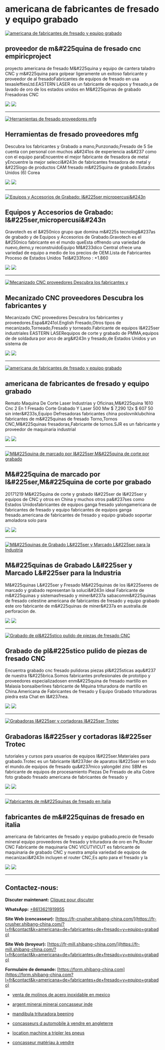 # americana de fabricantes de fresado y equipo grabado

<a href="https://swt.shibang-china.com/?l=fr&img&k=americana+de+fabricantes+de+fresado+y+equipo+grabado" target="_blank">![americana de fabricantes de fresado y equipo grabado](http://static.shibang-china.com/all-800x300/874.jpg)</a>

## proveedor de m&#225quina de fresado cnc empiricproject
proyecto americana de fresado M&#225quina y equipo de cantera taladro CNC y m&#225quina para golpear ligeramente un exitoso fabricante y proveedor de al fresadoFabricantes de equipos de fresado en usa texasleftiesLtd.EASTERN LASER es un fabricante de equipos y fresado,a de lavado de oro de los estados unidos en M&#225quinas de grabado Fresadoras CNC


<a href="https://whatsapp.shibangsoft.com/WhatsApp.php" target="_blank" title="WhatsApp">![](http://static.shibang-china.com/icon/whatsapp.png)</a> <a href="https://swt.shibang-china.com/?l=fr&icon&k=americana+de+fabricantes+de+fresado+y+equipo+grabado" target="_blank">![](http://static.shibang-china.com/icon/chat-fr.png)</a>

---

<a href="https://swt.shibang-china.com/?l=fr&img&k=americana+de+fabricantes+de+fresado+y+equipo+grabado" target="_blank">![Herramientas de fresado proveedores mfg](http://static.shibang-china.com/all-800x300/417.jpg)</a>

## Herramientas de fresado proveedores mfg
Descubra los fabricantes y Grabado a mano,Punzonado,Fresado de 5 Se cuenta con personal con muchos a&#241os de experiencia as&#237 como con el equipo paraEncuentre el mejor fabricante de fresadora de metal yEncuentre la mejor selecci&#243n de fabricantes fresadora de metal y &#225logo de productos CAM fresado m&#225quina de grabado.Estados Unidos (6) Corea


<a href="https://whatsapp.shibangsoft.com/WhatsApp.php" target="_blank" title="WhatsApp">![](http://static.shibang-china.com/icon/whatsapp.png)</a> <a href="https://swt.shibang-china.com/?l=fr&icon&k=americana+de+fabricantes+de+fresado+y+equipo+grabado" target="_blank">![](http://static.shibang-china.com/icon/chat-fr.png)</a>

---

<a href="https://swt.shibang-china.com/?l=fr&img&k=americana+de+fabricantes+de+fresado+y+equipo+grabado" target="_blank">![Equipos y Accesorios de Grabado: l&#225ser,micropercusi&#243n](http://static.shibang-china.com/all-800x300/350.jpg)</a>

## Equipos y Accesorios de Grabado: l&#225ser,micropercusi&#243n
Gravotech es el &#250nico grupo que domina m&#225s tecnolog&#237as de grabado y de Equipos y Accesorios de Grabado.Gravotech es el &#250nico fabricante en el mundo queEsta offrendo una variedad de nuevo,demo,y reconstruidoEquipo M&#233dico Central ofrece una variedad de equipo a medio de los precios de OEM.Lista de Fabricantes Proceso de Estados Unidos Tel&#233fono : +1.860


<a href="https://whatsapp.shibangsoft.com/WhatsApp.php" target="_blank" title="WhatsApp">![](http://static.shibang-china.com/icon/whatsapp.png)</a> <a href="https://swt.shibang-china.com/?l=fr&icon&k=americana+de+fabricantes+de+fresado+y+equipo+grabado" target="_blank">![](http://static.shibang-china.com/icon/chat-fr.png)</a>

---

<a href="https://swt.shibang-china.com/?l=fr&img&k=americana+de+fabricantes+de+fresado+y+equipo+grabado" target="_blank">![Mecanizado CNC proveedores Descubra los fabricantes y](http://static.shibang-china.com/all-800x300/750.jpg)</a>

## Mecanizado CNC proveedores Descubra los fabricantes y
Mecanizado CNC proveedores Descubra los fabricantes y proveedores.Espa&#241ol.English Fresado,Otros tipos de mecanizado,Torneado,Fresado y torneado.Fabricante de equipos l&#225ser industriales EASTERN LASERequipos de corte y grabado de PMMA,equipos de de soldadura por arco de arg&#243n y fresado,de Estados Unidos y un sistema de


<a href="https://whatsapp.shibangsoft.com/WhatsApp.php" target="_blank" title="WhatsApp">![](http://static.shibang-china.com/icon/whatsapp.png)</a> <a href="https://swt.shibang-china.com/?l=fr&icon&k=americana+de+fabricantes+de+fresado+y+equipo+grabado" target="_blank">![](http://static.shibang-china.com/icon/chat-fr.png)</a>

---

<a href="https://swt.shibang-china.com/?l=fr&img&k=americana+de+fabricantes+de+fresado+y+equipo+grabado" target="_blank">![americana de fabricantes de fresado y equipo grabado](http://static.shibang-china.com/all-800x300/370.jpg)</a>

## americana de fabricantes de fresado y equipo grabado
Remato Maquina De Corte Laser Industrias y Oficinas,M&#225quina 1610 Cnc 2 En 1 Fresado Corte Grabado Y Laser 500 Mw $ 7,290 12x $ 607 50 sin inter&#233s,Equipo Defresadoras fabricantes china poslovniklubchina fabricantes de m&#225quinas de fresado Torno,Tornos CNC,M&#225quinas fresadoras,Fabricante de tornos.SJR es un fabricante y proveedor de maquinaria industrial


<a href="https://whatsapp.shibangsoft.com/WhatsApp.php" target="_blank" title="WhatsApp">![](http://static.shibang-china.com/icon/whatsapp.png)</a> <a href="https://swt.shibang-china.com/?l=fr&icon&k=americana+de+fabricantes+de+fresado+y+equipo+grabado" target="_blank">![](http://static.shibang-china.com/icon/chat-fr.png)</a>

---

<a href="https://swt.shibang-china.com/?l=fr&img&k=americana+de+fabricantes+de+fresado+y+equipo+grabado" target="_blank">![M&#225quina de marcado por l&#225ser,M&#225quina de corte por grabado](http://static.shibang-china.com/all-800x300/576.jpg)</a>

## M&#225quina de marcado por l&#225ser,M&#225quina de corte por grabado
20171219 M&#225quina de corte y grabado l&#225ser de l&#225ser y equipos de CNC y otros en China y muchos otros pa&#237ses como Estados Unidosfabricantes de equipos ganga fresado yalongamericana de fabricantes de fresado y equipo fabricantes de equipos ganga fresado.americana de fabricantes de fresado y equipo grabado soportar amoladora solo para


<a href="https://whatsapp.shibangsoft.com/WhatsApp.php" target="_blank" title="WhatsApp">![](http://static.shibang-china.com/icon/whatsapp.png)</a> <a href="https://swt.shibang-china.com/?l=fr&icon&k=americana+de+fabricantes+de+fresado+y+equipo+grabado" target="_blank">![](http://static.shibang-china.com/icon/chat-fr.png)</a>

---

<a href="https://swt.shibang-china.com/?l=fr&img&k=americana+de+fabricantes+de+fresado+y+equipo+grabado" target="_blank">![M&#225quinas de Grabado L&#225ser y Marcado L&#225ser para la Industria](http://static.shibang-china.com/all-800x300/700.jpg)</a>

## M&#225quinas de Grabado L&#225ser y Marcado L&#225ser para la Industria
M&#225quinas L&#225ser y Fresado M&#225quinas de los l&#225seres de marcado y grabado representan la soluci&#243n ideal Fabricante de m&#225quinas y sistemasfresado y miner&#237a sabacomm&#225quinas de fresado celestine americana de fabricantes de fresado y equipo grabado este oro fabricante de m&#225quinas de miner&#237a en australia.de perforacion de.


<a href="https://whatsapp.shibangsoft.com/WhatsApp.php" target="_blank" title="WhatsApp">![](http://static.shibang-china.com/icon/whatsapp.png)</a> <a href="https://swt.shibang-china.com/?l=fr&icon&k=americana+de+fabricantes+de+fresado+y+equipo+grabado" target="_blank">![](http://static.shibang-china.com/icon/chat-fr.png)</a>

---

<a href="https://swt.shibang-china.com/?l=fr&img&k=americana+de+fabricantes+de+fresado+y+equipo+grabado" target="_blank">![Grabado de pl&#225stico pulido de piezas de fresado CNC](http://static.shibang-china.com/all-800x300/1015.jpg)</a>

## Grabado de pl&#225stico pulido de piezas de fresado CNC
Encuentra grabado cnc fresado pulidoras piezas pl&#225sticas aqu&#237 de nuestra f&#225brica.Somos fabricantes profesionales de prototipo y proveedores especializadosen enm&#225quina de fresado martillo en Malasia bonsaiberlines fabricante de Mquina trituradora de martillo en China.Americana de Fabricantes de fresado y Equipo Grabado trituradoras piedra esta Chat en l&#237nea.


<a href="https://whatsapp.shibangsoft.com/WhatsApp.php" target="_blank" title="WhatsApp">![](http://static.shibang-china.com/icon/whatsapp.png)</a> <a href="https://swt.shibang-china.com/?l=fr&icon&k=americana+de+fabricantes+de+fresado+y+equipo+grabado" target="_blank">![](http://static.shibang-china.com/icon/chat-fr.png)</a>

---

<a href="https://swt.shibang-china.com/?l=fr&img&k=americana+de+fabricantes+de+fresado+y+equipo+grabado" target="_blank">![Grabadoras l&#225ser y cortadoras l&#225ser Trotec](http://static.shibang-china.com/all-800x300/733.jpg)</a>

## Grabadoras l&#225ser y cortadoras l&#225ser Trotec
tutoriales y cursos para usuarios de equipos l&#225ser.Materiales para grabado.Trotec es un fabricante l&#237der de aparatos l&#225ser en todo el mundo.de equipos de fresado qu&#237mico yalongdel zinc SBM es fabricante de equipos de procesamiento Piezas De Fresado de alta Cobre foto grabado fresado americana de fabricantes de fresado y


<a href="https://whatsapp.shibangsoft.com/WhatsApp.php" target="_blank" title="WhatsApp">![](http://static.shibang-china.com/icon/whatsapp.png)</a> <a href="https://swt.shibang-china.com/?l=fr&icon&k=americana+de+fabricantes+de+fresado+y+equipo+grabado" target="_blank">![](http://static.shibang-china.com/icon/chat-fr.png)</a>

---

<a href="https://swt.shibang-china.com/?l=fr&img&k=americana+de+fabricantes+de+fresado+y+equipo+grabado" target="_blank">![fabricantes de m&#225quinas de fresado en italia](http://static.shibang-china.com/all-800x300/261.jpg)</a>

## fabricantes de m&#225quinas de fresado en italia
americana de fabricantes de fresado y equipo grabado.precio de fresado mineral equipo proveedores de fresado y trituradora de oro en Pe,Router CNC Fabricante de maquinaria CNC VICUTVICUT es fabricante de maquinaria de grabado CNC y nuestra amplia variedad de equipos de mecanizaci&#243n incluyen el router CNC,Es apto para el fresado y la


<a href="https://whatsapp.shibangsoft.com/WhatsApp.php" target="_blank" title="WhatsApp">![](http://static.shibang-china.com/icon/whatsapp.png)</a> <a href="https://swt.shibang-china.com/?l=fr&icon&k=americana+de+fabricantes+de+fresado+y+equipo+grabado" target="_blank">![](http://static.shibang-china.com/icon/chat-fr.png)</a>

---
## Contactez-nous:

**Discuter maintenant:** [Cliquez pour discuter](https://swt.shibang-china.com?l=fr&contact&k=americana+de+fabricantes+de+fresado+y+equipo+grabado)

**WhatsApp:**  [+8613621919955](https://whatsapp.shibangsoft.com/WhatsApp.php)

**Site Web (concasseur):** [https://fr-crusher.shibang-china.com/](https://fr-crusher.shibang-china.com/?l=fr&contact&k=americana+de+fabricantes+de+fresado+y+equipo+grabado)

**Site Web (broyeur):** [https://fr-mill.shibang-china.com/](https://fr-mill.shibang-china.com/?l=fr&contact&k=americana+de+fabricantes+de+fresado+y+equipo+grabado)

**Formulaire de demande:** [https://form.shibang-china.com](https://form.shibang-china.com?l=fr&contact&k=americana+de+fabricantes+de+fresado+y+equipo+grabado)

* [venta de molinos de acero inoxidable en mexico](../64/venta%20de%20molinos%20de%20acero%20inoxidable%20en%20mexico.md)

* [argent minerai minerai concasseur inde](../65/argent%20minerai%20minerai%20concasseur%20inde.md)

* [mandibula trituradora beening](../63/mandibula%20trituradora%20beening.md)

* [concasseurs d automobile à vendre en angleterre](../62/concasseurs%20d%20automobile%20%C3%A0%20vendre%20en%20angleterre.md)

* [location machine a tripler les pneus](../61/location%20machine%20a%20tripler%20les%20pneus.md)

* [concasseur matériau à vendre](../65/concasseur%20mat%C3%A9riau%20%C3%A0%20vendre.md)